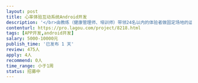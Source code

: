 ```yaml
---                
layout: post       
title: 心率体验互动系统Android开发           
description: '</br>由教练（健康管理师、培训师）带领24名以内的体验者做固定场地的运动项目，所有体验者的即时心率，最大心率百分比，运动时段的靶心率时间占比，能够实时体现在屏幕上，并能够让受试者看见（屏幕尺寸需要支持），以便调整控制，体验结束后有排名，教练点评分析。</br>能够录入人员信息，包括姓名、性别、年龄</br>能够设置热身阶段、锻炼阶段、拉伸阶段时间</br>19寸1920*1080安卓主机，利用和蓝牙通信和WIFI通信，与厂家路由器相连。屏幕内容通过HDMI接口连接65”或75”高清电视展示；</br>具备安卓平板程序经验，有蓝牙开发经验者优先</br>'     
contenturl: https://pro.lagou.com/project/8218.html      
tags: [APP开发,android开发]            
salary: 5000-10000元          
publish_time: '已发布 1 天'         
review: 475人                   
apply: 4人                   
recommend: 0人                   
time_range: 小于1周              
status: 招募中                  
---                 
```

